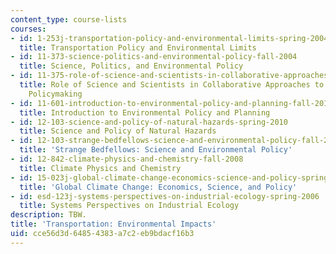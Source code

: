 ```yaml
---
content_type: course-lists
courses:
- id: 1-253j-transportation-policy-and-environmental-limits-spring-2004
  title: Transportation Policy and Environmental Limits
- id: 11-373-science-politics-and-environmental-policy-fall-2004
  title: Science, Politics, and Environmental Policy
- id: 11-375-role-of-science-and-scientists-in-collaborative-approaches-to-environmental-policymaking-spring-2006
  title: Role of Science and Scientists in Collaborative Approaches to Environmental
    Policymaking
- id: 11-601-introduction-to-environmental-policy-and-planning-fall-2016
  title: Introduction to Environmental Policy and Planning
- id: 12-103-science-and-policy-of-natural-hazards-spring-2010
  title: Science and Policy of Natural Hazards
- id: 12-103-strange-bedfellows-science-and-environmental-policy-fall-2005
  title: 'Strange Bedfellows: Science and Environmental Policy'
- id: 12-842-climate-physics-and-chemistry-fall-2008
  title: Climate Physics and Chemistry
- id: 15-023j-global-climate-change-economics-science-and-policy-spring-2008
  title: 'Global Climate Change: Economics, Science, and Policy'
- id: esd-123j-systems-perspectives-on-industrial-ecology-spring-2006
  title: Systems Perspectives on Industrial Ecology
description: TBW.
title: 'Transportation: Environmental Impacts'
uid: cce56d3d-6485-4383-a7c2-eb9bdacf16b3
---
```

